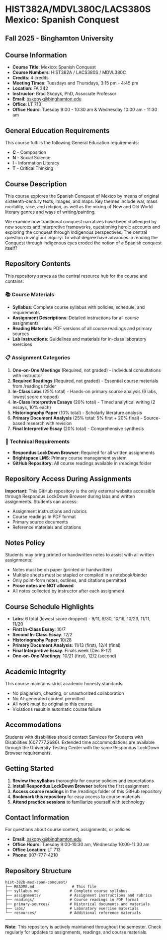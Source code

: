 # HIST382A/MDVL380C/LACS380S Mexico: Spanish Conquest

## Fall 2025 - Binghamton University

## Course Information

- **Course Title**: Mexico: Spanish Conquest
- **Course Numbers**: HIST382A / LACS380S / MDVL380C
- **Credits**: 4 credits
- **Meeting Times**: Tuesdays and Thursdays, 3:15 pm - 4:45 pm
- **Location**: FA 342
- **Instructor**: Brad Skopyk, PhD, Associate Professor
- **Email**: [bskopyk@binghamton.edu](mailto:bskopyk@binghamton.edu)
- **Office**: LT 713
- **Office Hours**: Tuesday 9:00 - 10:30 am & Wednesday 10:00 am - 11:30 am

## General Education Requirements

This course fulfills the following General Education requirements:

- **C** - Composition
- **N** - Social Science
- **I** - Information Literacy
- **T** - Critical Thinking

## Course Description

This course explores the Spanish Conquest of Mexico by means of original sixteenth-century texts, images, and maps. Key themes include war, mass mortality, race, and religion, as well as the mixing of New and Old World literary genres and ways of writing/painting.

We examine how traditional conquest narratives have been challenged by new sources and interpretive frameworks, questioning heroic accounts and exploring the conquest through indigenous perspectives. The central question driving our inquiry: To what degree have advances in reading the Conquest through indigenous eyes eroded the notion of a Spanish conquest itself?

## Repository Contents

This repository serves as the central resource hub for the course and contains:

### 📚 Course Materials

- **Syllabus**: Complete course syllabus with policies, schedule, and requirements
- **Assignment Descriptions**: Detailed instructions for all course assignments
- **Reading Materials**: PDF versions of all course readings and primary sources
- **Lab Instructions**: Guidelines and materials for in-class laboratory exercises

### 📋 Assignment Categories

1. **One-on-One Meetings** (Required, not graded) - Individual consultations with instructor
2. **Required Readings** (Required, not graded) - Essential course materials from /readings folder
3. **In-Class Labs** (25% total) - Hands-on primary source analysis (6 labs, lowest score dropped)
4. **In-Class Interpretive Essays** (20% total) - Timed analytical writing (2 essays, 10% each)
5. **Historiography Paper** (10% total) - Scholarly literature analysis
6. **Primary Document Analysis** (25% total: 5% first + 20% final) - Source-based research with revision
7. **Final Interpretive Essay** (20% total) - Comprehensive synthesis

### 🔧 Technical Requirements

- **Respondus LockDown Browser**: Required for all written assignments
- **Brightspace LMS**: Primary course management system
- **GitHub Repository**: All course readings available in /readings folder

## Repository Access During Assignments

**Important**: This GitHub repository is the only external website accessible through Respondus LockDown Browser during labs and written assignments. Students can access:

- Assignment instructions and rubrics
- Course readings in PDF format
- Primary source documents
- Reference materials and citations

## Notes Policy

Students may bring printed or handwritten notes to assist with all written assignments:

- Notes must be on paper (printed or handwritten)
- Multiple sheets must be stapled or compiled in a notebook/binder
- Only point-form notes, outlines, and citations permitted
- **Prose notes are NOT allowed**
- All notes collected by instructor after each assignment

## Course Schedule Highlights

- **Labs**: 6 total (lowest score dropped) - 9/11, 9/30, 10/16, 10/23, 11/11, 11/20
- **First In-Class Essay**: 10/7
- **Second In-Class Essay**: 12/2
- **Historiography Paper**: 10/28
- **Primary Document Analysis**: 11/13 (first), 12/4 (final)
- **Final Interpretive Essay**: Finals week (Dec 8-12)
- **One-on-One Meetings**: 10/21 (first), 12/2 (second)

## Academic Integrity

This course maintains strict academic honesty standards:

- No plagiarism, cheating, or unauthorized collaboration
- No AI-generated content permitted
- All work must be original to this course
- Violations result in automatic course failure

## Accommodations

Students with disabilities should contact Services for Students with Disabilities (607.777.2686). Extended time accommodations are available through the University Testing Center with the same Respondus LockDown Browser requirements.

## Getting Started

1. **Review the syllabus** thoroughly for course policies and expectations
2. **Install Respondus LockDown Browser** before the first assignment
3. **Access course readings** in the /readings folder of this GitHub repository
4. **Bookmark this repository** for easy access to course materials
5. **Attend practice sessions** to familiarize yourself with technology

## Contact Information

For questions about course content, assignments, or policies:

- **Email**: [bskopyk@binghamton.edu](mailto:bskopyk@binghamton.edu)
- **Office Hours**: Tuesday 9:00-10:30 am, Wednesday 10:00-11:30 am
- **Office Location**: LT 713
- **Phone**: 607-777-4210

## Repository Structure

```text
hist-382b-mex-span-conquest/
├── README.md                 # This file
├── syllabus.md              # Complete course syllabus
├── assignments/             # Assignment instructions and rubrics
├── readings/                # Course readings in PDF format
├── primary-sources/         # Historical documents and materials
├── labs/                    # Laboratory exercise materials
└── resources/               # Additional reference materials
```

---

**Note**: This repository is actively maintained throughout the semester. Check regularly for updates to assignments, readings, and course materials.
